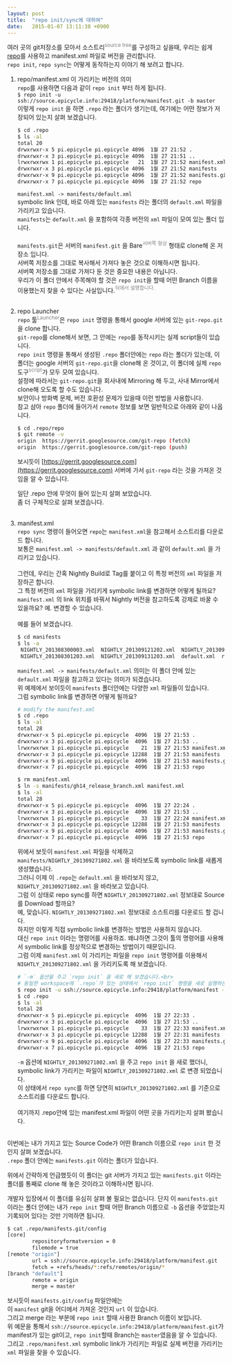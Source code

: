 ```yaml
---
layout: post
title:  "repo init/sync에 대하여"
date:   2015-01-07 13:11:38 +0900
---
```

여러 곳의 git저장소를 모아서 소스트리<span style="color:grey"><sup>source tree</sup></span>를 구성하고 싶을때, 우리는 쉽게 [repo](https://source.android.com/setup/develop?hl=ko#installing-repo)를 사용하고 manifest.xml 파일로 버전을 관리합니다.<br>
`repo init`, `repo sync`는 어떻게 동작하는지 이야기 해 보려고 합니다.<br>

1. repo/manifest.xml 이 가리키는 버전의 의미 <br>
   `repo`를 사용하면 다음과 같이 `repo init` 부터 하게 됩니다. <br>
   `$ repo init -u ssh://source.epicycle.info:29418/platform/manifest.git -b master` <br>
   이렇게 `repo init` 을 하면 `.repo` 라는 폴더가 생기는데, 여기에는 어떤 정보가 저장되어 있는지 살펴 보겠습니다.<br>

   ```bash
   $ cd .repo
   $ ls -al
   total 20
   drwxrwxr-x 5 pi.epicycle pi.epicycle 4096  1월 27 21:52 .
   drwxrwxr-x 3 pi.epicycle pi.epicycle 4096  1월 27 21:51 ..
   lrwxrwxrwx 1 pi.epicycle pi.epicycle   21  1월 27 21:52 manifest.xml -> manifests/default.xml
   drwxrwxr-x 3 pi.epicycle pi.epicycle 4096  1월 27 21:52 manifests
   drwxrwxr-x 9 pi.epicycle pi.epicycle 4096  1월 27 21:52 manifests.git
   drwxrwxr-x 7 pi.epicycle pi.epicycle 4096  1월 27 21:52 repo
   ```
   `manifest.xml -> manifests/default.xml`<br>
   symbolic link 인데, 바로 아래 있는 `manifests` 라는 폴더의 `default.xml` 파일을 가리키고 있습니다.<br>
   `manifests`는 `default.xml` 을 포함하여 각종 버전의 `xml` 파일이 모여 있는 폴더 입니다.<br>
   <br>
   `manifests.git`은 서버의 `manifest.git` 을 Bare<span style="color:grey"><sup>서버쪽 형상</sup></span> 형태로 clone해 온 저장소 입니다.<br>
   서버쪽 저장소를 그대로 복사해서 가져다 놓은 것으로 이해하시면 됩니다.<br>
   서버쪽 저장소를 그대로 가져다 둔 것은 중요한 내용은 아닙니다.<br>
   우리가 이 폴더 안에서 주목해야 할 것은 `repo init`을 할때 어떤 Branch 이름을 이용했는지 찾을 수 있다는 사실입니다.<span style="color:grey"><sup>뒤에서 설명합니다.</sup></span><br>
   <br>
2. repo Launcher<br>
   `repo` 툴<span style="color:grey"><sup>Launcher</sup></span>은 `repo init` 명령을 통해서 google 서버에 있는 `git-repo.git` 을 clone 합니다.<br>
   `git-repo`를 clone해서 보면, 그 안에는 `repo`를 동작시키는 실제 script들이 있습니다.<br>
   `repo init` 명령을 통해서 생성된 `.repo` 폴더안에는 `repo` 라는 폴더가 있는데, 이 폴더는 google 서버의 `git-repo.git`을 clone해 온 것이고, 이 폴더에 실제 `repo` 도구<span style="color:grey"><sup>script</sup></span>가 모두 모여 있습니다.<br>
   설정에 따라서는 `git-repo.git`을 회사내에 Mirroring 해 두고, 사내 Mirror에서 clone해 오도록 할 수도 있습니다.<br>
   보안이나 방화벽 문제, 버전 호환성 문제가 있을때 이런 방법을 사용합니다.<br>
   참고 삼아 `repo` 폴더에 들어가서 `remote` 정보를 보면 일반적으로 아래와 같이 나옵니다.<br>
   ```bash
   $ cd .repo/repo
   $ git remote -v
   origin  https://gerrit.googlesource.com/git-repo (fetch)
   origin  https://gerrit.googlesource.com/git-repo (push)
   ```
   보시듯이 [https://gerrit.googlesource.com](https://gerrit.googlesource.com) 서버에 가서 `git-repo` 라는 것을 가져온 것임을 알 수 있습니다.<br>

   일단 .repo 안에 무엇이 들어 있는지 살펴 보았습니다.<br>
   좀 더 구체적으로 살펴 보겠습니다.<br>
   <br>
3. manifest.xml<br>
   `repo sync` 명령이 들어오면 `repo`는 `manifest.xml`을 참고해서 소스트리를 다운로드 합니다.<br>
   보통은 `manifest.xml -> manifests/default.xml` 과 같이 `default.xml` 을 가리키고 있습니다.<br>
   <br>
   그런데, 우리는 간혹 Nightly Build로 Tag를 붙이고 이 특정 버전의 `xml` 파일을 저장하곤 합니다.<br>
   그 특정 버전의 `xml` 파일을 가리키게 symbolic link를 변경하면 어떻게 될까요?<br>
   `manifest.xml` 의 link 위치를 바꿔서 Nightly 버전을 참고하도록 강제로 바꿀 수 있을까요? 예. 변경할 수 있습니다.<br>
   <br>
   예를 들어 보겠습니다.<br>
   ```bash
   $ cd manifests
   $ ls -a
    NIGHTLY_201308300003.xml  NIGHTLY_201309121202.xml  NIGHTLY_201309271802.xml
    NIGHTLY_201308301203.xml  NIGHTLY_201309131203.xml  default.xml  release.xml  .git
    ```

    `manifest.xml -> manifests/default.xml` 의미는 이 폴더 안에 있는 `default.xml` 파일을 참고하고 있다는 의미가 되겠습니다.<br>
    위 예제에서 보이듯이 `manifests` 폴더안에는 다양한 `xml` 파일들이 있습니다.<br>
    그럼 symbolic link를 변경하면 어떻게 될까요?<br>

    ```bash
    # modify the manifest.xml
    $ cd .repo
    $ ls -al
    total 28
    drwxrwxr-x 5 pi.epicycle pi.epicycle  4096  1월 27 21:53 .
    drwxrwxr-x 3 pi.epicycle pi.epicycle  4096  1월 27 21:53 ..
    lrwxrwxrwx 1 pi.epicycle pi.epicycle    21  1월 27 21:53 manifest.xml -> manifests/default.xml
    drwxrwxr-x 3 pi.epicycle pi.epicycle 12288  1월 27 21:53 manifests
    drwxrwxr-x 9 pi.epicycle pi.epicycle  4096  1월 27 21:53 manifests.git
    drwxrwxr-x 7 pi.epicycle pi.epicycle  4096  1월 27 21:53 repo

    $ rm manifest.xml
    $ ln -s manifests/gh14_release_branch.xml manifest.xml
    $ ls -al
    total 28
    drwxrwxr-x 5 pi.epicycle pi.epicycle  4096  1월 27 22:24 .
    drwxrwxr-x 3 pi.epicycle pi.epicycle  4096  1월 27 21:53 ..
    lrwxrwxrwx 1 pi.epicycle pi.epicycle    33  1월 27 22:24 manifest.xml -> manifests/NIGHTLY_201309271802.xml
    drwxrwxr-x 3 pi.epicycle pi.epicycle 12288  1월 27 21:53 manifests
    drwxrwxr-x 9 pi.epicycle pi.epicycle  4096  1월 27 21:53 manifests.git
    drwxrwxr-x 7 pi.epicycle pi.epicycle  4096  1월 27 21:53 repo
    ```
    위에서 보듯이 `manifest.xml` 파일을 삭제하고 `manifests/NIGHTLY_201309271802.xml` 을 바라보도록 symbolic link를 새롭게 생성했습니다.<br>
    그러니 이제 이 `.repo`는 `default.xml` 을 바라보지 않고, `NIGHTLY_201309271802.xml` 을 바라보고 있습니다.<br>
    그럼 이 상태로 repo sync를 하면 `NIGHTLY_201309271802.xml` 정보대로 Source를 Download 할까요?<br>
    예, 맞습니다. `NIGHTLY_201309271802.xml` 정보대로 소스트리를 다운로드 할 겁니다.<br>
    하지만 이렇게 직접 symbolic link를 변경하는 방법은 사용하지 않습니다.<br>
    대신 `repo init` 이라는 명령어를 사용하죠. 왜냐하면 그것이 툴의 명령어를 사용해서 symbolic link를 정상적으로 변경하는 방법이기 때문입니다.<br>
    그럼 이제 `manifest.xml` 이 가리키는 파일을 `repo init` 명령어를 이용해서 `NIGHTLY_201309271802.xml` 을 가리키도록 해 보겠습니다.<br>
    ```bash
    # `-m` 옵션을 주고 `repo init` 을 새로 해 보겠습니다.<br>
    # 동일한 workspace에 `.repo`가 있는 상태에서 `repo init` 명령을 새로 실행하는 겁니다.<br>
    $ repo init -u ssh://source.epicycle.info:29418/platform/manifest -b master -m NIGHTLY_201309271802.xml
    $ cd .repo
    $ ls -al
    total 28
    drwxrwxr-x 5 pi.epicycle pi.epicycle  4096  1월 27 22:33 .
    drwxrwxr-x 3 pi.epicycle pi.epicycle  4096  1월 27 21:53 ..
    lrwxrwxrwx 1 pi.epicycle pi.epicycle    33  1월 27 22:33 manifest.xml -> manifests/NIGHTLY_201309271802.xml
    drwxrwxr-x 3 pi.epicycle pi.epicycle 12288  1월 27 22:31 manifests
    drwxrwxr-x 9 pi.epicycle pi.epicycle  4096  1월 27 22:33 manifests.git
    drwxrwxr-x 7 pi.epicycle pi.epicycle  4096  1월 27 21:53 repo
    ```
    `-m` 옵션에 `NIGHTLY_201309271802.xml` 을 주고 `repo init` 을 새로 했더니, symbolic link가 가리키는 파일이 `NIGHTLY_201309271802.xml` 로 변경 되었습니다.<br>
    이 상태에서 `repo sync`를 하면 당연히 `NIGHTLY_201309271802.xml` 를 기준으로 소스트리를 다운로드 합니다.<br>
    <br>
    여기까지 .repo안에 있는 manifest.xml 파일이 어떤 곳을 가리키는지 살펴 봤습니다.<br><br>

이번에는 내가 가지고 있는 Source Code가 어떤 Branch 이름으로 `repo init` 한 것인지 살펴 보겠습니다.<br>
`.repo` 폴더 안에는 `manifests.git` 이라는 폴더가 있습니다.<br>

위에서 간략하게 언급했듯이 이 폴더는 git 서버가 가지고 있는 `manifests.git` 이라는 폴더를 통째로 clone 해 놓은 것이라고 이해하시면 됩니다.<br>

개발자 입장에서 이 폴더를 유심히 살펴 볼 필요는 없습니다. 단지 이 `manifests.git` 이라는 폴더 안에는 내가 `repo init` 할때 어떤 Branch 이름으로 `-b` 옵션을 주었었는지 기록되어 있다는 것만 기억하면 됩니다.<br>

```bash
$ cat .repo/manifests.git/config
[core]
        repositoryformatversion = 0
        filemode = true
[remote "origin"]
        url = ssh://source.epicycle.info:29418/platform/manifest.git
        fetch = +refs/heads/*:refs/remotes/origin/*
[branch "default"]
        remote = origin
        merge = master
```
보시듯이 `manifests.git/config` 파일안에는<br>
이 `manifest` git을 어디에서 가져온 것인지 `url` 이 있습니다.<br>
그리고 merge 라는 부분에 `repo init` 할때 사용한 Branch 이름이 보입니다.<br>
위 예문을 통해서 `ssh://source.epicycle.info:29418/platform/manifest.git`가 manifest가 있는 git이고, `repo init`할때 Branch는 `master`였음을 알 수 있습니다.<br>
그리고 `.repo/manifest.xml` symbolic link가 가리키는 파일로 실제 버전을 가리키는 `xml` 파일을 찾을 수 있습니다.
